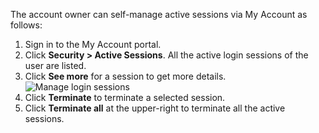 <!-- markdownlint-disable-next-line -->
The account owner can self-manage <a :href="$withBase('/guides/users/manage-sessions/')">active sessions</a> via My Account as follows:

1. Sign in to the My Account portal.
2. Click **Security > Active Sessions**. All the active login sessions of the user are listed.
3. Click **See more** for a session to get more details.
   <img :src="$withBase('/assets/img/guides/organization/self-service/myaccount/manage-login-sessions.png')" alt="Manage login sessions">
4. Click **Terminate** to terminate a selected session.
5. Click **Terminate all** at the upper-right to terminate all the active sessions.
